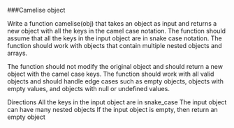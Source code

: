 ###Camelise object

Write a function camelise(obj) that takes an object as input and returns a new object with all the keys in the camel case notation. The function should assume that all the keys in the input object are in snake case notation. The function should work with objects that contain multiple nested objects and arrays.


The function should not modify the original object and should return a new object with the camel case keys. The function should work with all valid objects and should handle edge cases such as empty objects, objects with empty values, and objects with null or undefined values.


Directions
All the keys in the input object are in snake_case
The input object can have many nested objects
If the input object is empty, then return an empty object